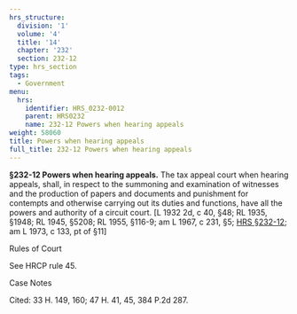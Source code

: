 ```yaml
---
hrs_structure:
  division: '1'
  volume: '4'
  title: '14'
  chapter: '232'
  section: 232-12
type: hrs_section
tags:
  - Government
menu:
  hrs:
    identifier: HRS_0232-0012
    parent: HRS0232
    name: 232-12 Powers when hearing appeals
weight: 58060
title: Powers when hearing appeals
full_title: 232-12 Powers when hearing appeals
---
```

**§232-12 Powers when hearing appeals.** The tax appeal court when hearing appeals, shall, in respect to the summoning and examination of witnesses and the production of papers and documents and punishment for contempts and otherwise carrying out its duties and functions, have all the powers and authority of a circuit court. [L 1932 2d, c 40, §48; RL 1935, §1948; RL 1945, §5208; RL 1955, §116-9; am L 1967, c 231, §5; [HRS §232-12](/title-14/chapter-232/section-232-12/); am L 1973, c 133, pt of §11]

Rules of Court

See HRCP rule 45.

Case Notes

Cited: 33 H. 149, 160; 47 H. 41, 45, 384 P.2d 287.